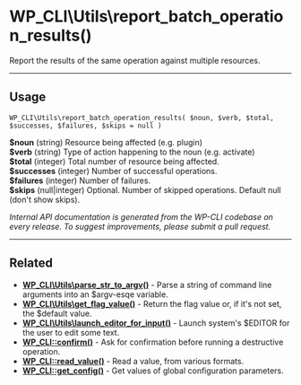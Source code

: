 # WP_CLI\Utils\report_batch_operation_results()

Report the results of the same operation against multiple resources.

***

## Usage

    WP_CLI\Utils\report_batch_operation_results( $noun, $verb, $total, $successes, $failures, $skips = null )

<div>
<strong>$noun</strong> (string) Resource being affected (e.g. plugin)<br />
<strong>$verb</strong> (string) Type of action happening to the noun (e.g. activate)<br />
<strong>$total</strong> (integer) Total number of resource being affected.<br />
<strong>$successes</strong> (integer) Number of successful operations.<br />
<strong>$failures</strong> (integer) Number of failures.<br />
<strong>$skips</strong> (null|integer) Optional. Number of skipped operations. Default null (don't show skips).<br />
</div>


*Internal API documentation is generated from the WP-CLI codebase on every release. To suggest improvements, please submit a pull request.*


***

## Related

<ul>



<li><strong><a href="https://make.wordpress.org/cli/handbook/internal-api/wp-cli-utils-parse-str-to-argv/">WP_CLI\Utils\parse_str_to_argv()</a></strong> - Parse a string of command line arguments into an $argv-esqe variable.</li>


<li><strong><a href="https://make.wordpress.org/cli/handbook/internal-api/wp-cli-utils-get-flag-value/">WP_CLI\Utils\get_flag_value()</a></strong> - Return the flag value or, if it's not set, the $default value.</li>


<li><strong><a href="https://make.wordpress.org/cli/handbook/internal-api/wp-cli-utils-launch-editor-for-input/">WP_CLI\Utils\launch_editor_for_input()</a></strong> - Launch system's $EDITOR for the user to edit some text.</li>


<li><strong><a href="https://make.wordpress.org/cli/handbook/internal-api/wp-cli-confirm/">WP_CLI::confirm()</a></strong> - Ask for confirmation before running a destructive operation.</li>


<li><strong><a href="https://make.wordpress.org/cli/handbook/internal-api/wp-cli-read-value/">WP_CLI::read_value()</a></strong> - Read a value, from various formats.</li>


<li><strong><a href="https://make.wordpress.org/cli/handbook/internal-api/wp-cli-get-config/">WP_CLI::get_config()</a></strong> - Get values of global configuration parameters.</li>



</ul>


